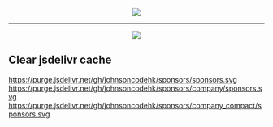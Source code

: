 <p align="center">
  <a href="https://cdn.jsdelivr.net/gh/johnsoncodehk/sponsors/company/sponsors.svg">
    <img src="https://cdn.jsdelivr.net/gh/johnsoncodehk/sponsors/company/sponsors.svg"/>
  </a>
</p>

---

<p align="center">
  <a href="https://cdn.jsdelivr.net/gh/johnsoncodehk/sponsors/sponsors.svg">
    <img src="https://cdn.jsdelivr.net/gh/johnsoncodehk/sponsors/sponsors.svg"/>
  </a>
</p>

## Clear jsdelivr cache

https://purge.jsdelivr.net/gh/johnsoncodehk/sponsors/sponsors.svg
https://purge.jsdelivr.net/gh/johnsoncodehk/sponsors/company/sponsors.svg
https://purge.jsdelivr.net/gh/johnsoncodehk/sponsors/company_compact/sponsors.svg

